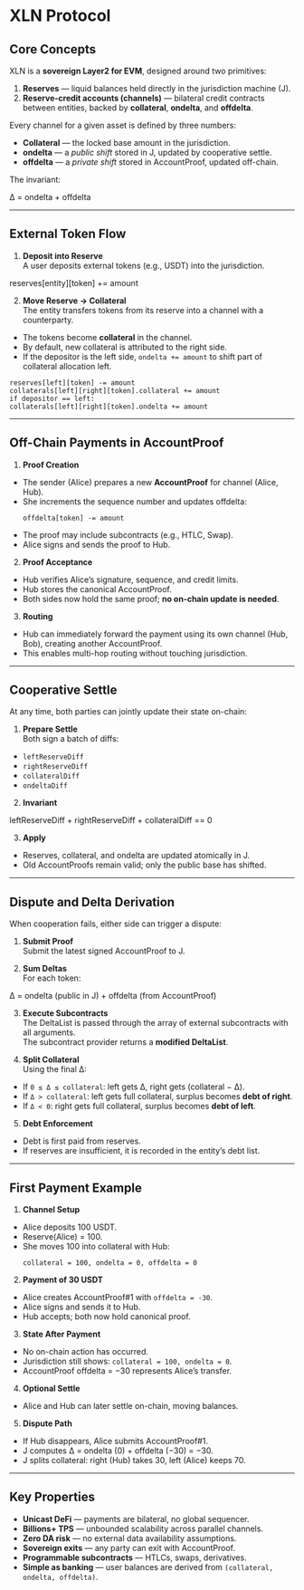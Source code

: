 # XLN Protocol

## Core Concepts

XLN is a **sovereign Layer2 for EVM**, designed around two primitives:

1. **Reserves** — liquid balances held directly in the jurisdiction machine (J).
2. **Reserve-credit accounts (channels)** — bilateral credit contracts between entities, backed by **collateral**, **ondelta**, and **offdelta**.

Every channel for a given asset is defined by three numbers:

- **Collateral** — the locked base amount in the jurisdiction.
- **ondelta** — a *public shift* stored in J, updated by cooperative settle.
- **offdelta** — a *private shift* stored in AccountProof, updated off-chain.

The invariant:

Δ = ondelta + offdelta

---

## External Token Flow

1. **Deposit into Reserve**  
   A user deposits external tokens (e.g., USDT) into the jurisdiction.  

reserves[entity][token] += amount

2. **Move Reserve → Collateral**  
The entity transfers tokens from its reserve into a channel with a counterparty.  
- The tokens become **collateral** in the channel.  
- By default, new collateral is attributed to the right side.  
- If the depositor is the left side, `ondelta += amount` to shift part of collateral allocation left.
```
reserves[left][token] -= amount
collaterals[left][right][token].collateral += amount
if depositor == left:
collaterals[left][right][token].ondelta += amount
```
---

## Off-Chain Payments in AccountProof

1. **Proof Creation**  
- The sender (Alice) prepares a new **AccountProof** for channel (Alice, Hub).  
- She increments the sequence number and updates offdelta:  
  ```
  offdelta[token] -= amount
  ```
- The proof may include subcontracts (e.g., HTLC, Swap).  
- Alice signs and sends the proof to Hub.

2. **Proof Acceptance**  
- Hub verifies Alice’s signature, sequence, and credit limits.  
- Hub stores the canonical AccountProof.  
- Both sides now hold the same proof; **no on-chain update is needed**.

3. **Routing**  
- Hub can immediately forward the payment using its own channel (Hub, Bob), creating another AccountProof.  
- This enables multi-hop routing without touching jurisdiction.

---

## Cooperative Settle

At any time, both parties can jointly update their state on-chain:

1. **Prepare Settle**  
Both sign a batch of diffs:
- `leftReserveDiff`
- `rightReserveDiff`
- `collateralDiff`
- `ondeltaDiff`

2. **Invariant**  

leftReserveDiff + rightReserveDiff + collateralDiff == 0

3. **Apply**  
- Reserves, collateral, and ondelta are updated atomically in J.  
- Old AccountProofs remain valid; only the public base has shifted.

---

## Dispute and Delta Derivation

When cooperation fails, either side can trigger a dispute:

1. **Submit Proof**  
Submit the latest signed AccountProof to J.

2. **Sum Deltas**  
For each token:

Δ = ondelta (public in J) + offdelta (from AccountProof)

3. **Execute Subcontracts**  
The DeltaList is passed through the array of external subcontracts with all arguments.  
The subcontract provider returns a **modified DeltaList**.

4. **Split Collateral**  
Using the final Δ:
- If `0 ≤ Δ ≤ collateral`: left gets Δ, right gets (collateral − Δ).
- If `Δ > collateral`: left gets full collateral, surplus becomes **debt of right**.
- If `Δ < 0`: right gets full collateral, surplus becomes **debt of left**.

5. **Debt Enforcement**  
- Debt is first paid from reserves.  
- If reserves are insufficient, it is recorded in the entity’s debt list.

---

## First Payment Example

1. **Channel Setup**  
- Alice deposits 100 USDT.  
- Reserve(Alice) = 100.  
- She moves 100 into collateral with Hub:  
  ```
  collateral = 100, ondelta = 0, offdelta = 0
  ```

2. **Payment of 30 USDT**  
- Alice creates AccountProof#1 with `offdelta = -30`.  
- Alice signs and sends it to Hub.  
- Hub accepts; both now hold canonical proof.

3. **State After Payment**  
- No on-chain action has occurred.  
- Jurisdiction still shows: `collateral = 100, ondelta = 0`.  
- AccountProof offdelta = −30 represents Alice’s transfer.  

4. **Optional Settle**  
- Alice and Hub can later settle on-chain, moving balances.  

5. **Dispute Path**  
- If Hub disappears, Alice submits AccountProof#1.  
- J computes Δ = ondelta (0) + offdelta (−30) = −30.  
- J splits collateral: right (Hub) takes 30, left (Alice) keeps 70.

---

## Key Properties

- **Unicast DeFi** — payments are bilateral, no global sequencer.  
- **Billions+ TPS** — unbounded scalability across parallel channels.  
- **Zero DA risk** — no external data availability assumptions.  
- **Sovereign exits** — any party can exit with AccountProof.  
- **Programmable subcontracts** — HTLCs, swaps, derivatives.  
- **Simple as banking** — user balances are derived from `(collateral, ondelta, offdelta)`.
